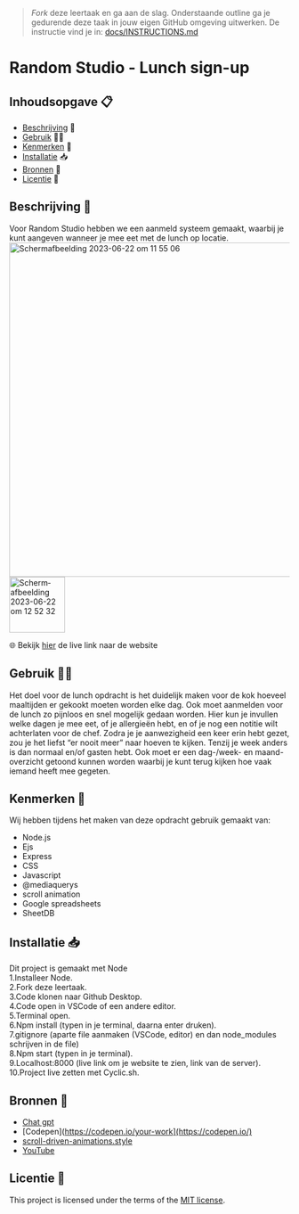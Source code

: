 > _Fork_ deze leertaak en ga aan de slag. Onderstaande outline ga je gedurende deze taak in jouw eigen GitHub omgeving uitwerken. De instructie vind je in: [docs/INSTRUCTIONS.md](docs/INSTRUCTIONS.md)

# Random Studio - Lunch sign-up
## Inhoudsopgave 📋
  * [Beschrijving](#beschrijving) 📄
  * [Gebruik](#gebruik) 👩‍💻
  * [Kenmerken](#kenmerken) 💃
  * [Installatie](#installatie) 📥
  * [Bronnen](#bronnen) 🚤
  * [Licentie](#licentie) 💯

## Beschrijving  📄
Voor Random Studio hebben we een aanmeld systeem gemaakt, waarbij je kunt aangeven wanneer je mee eet met de lunch op locatie.
<img width="600" alt="Scherm­afbeelding 2023-06-22 om 11 55 06" src="https://github.com/Amberhva/Random-Studio-lunch-sign-up/assets/112861144/403d1450-642c-46ae-87ed-044807799050"><img width="100" alt="Scherm­afbeelding 2023-06-22 om 12 52 32" src="https://github.com/Amberhva/Random-Studio-lunch-sign-up/assets/112861144/881a2ac4-4c30-47cd-b687-7d7972bc6d62">

🌐 Bekijk [hier](https://random-studio-lunch-sign-up.adaptable.app/) de live link naar de website

## Gebruik 👩‍💻
Het doel voor de lunch opdracht is het duidelijk maken voor de kok hoeveel maaltijden er gekookt moeten worden elke dag. Ook moet aanmelden voor de lunch zo pijnloos en snel mogelijk gedaan worden. Hier kun je invullen welke dagen je mee eet, of je allergieën hebt, en of je nog een notitie wilt achterlaten voor de chef. Zodra je je aanwezigheid een keer erin hebt gezet, zou je het liefst “er nooit meer” naar hoeven te kijken. Tenzij je week anders is dan normaal en/of gasten hebt. Ook moet er een dag-/week- en maand-overzicht getoond kunnen worden waarbij je kunt terug kijken hoe vaak iemand heeft mee gegeten.

## Kenmerken 💃
Wij hebben tijdens het maken van deze opdracht gebruik gemaakt van:
* Node.js
* Ejs
* Express
* CSS
* Javascript
* @mediaquerys
* scroll animation
* Google spreadsheets
* SheetDB

## Installatie 📥
Dit project is gemaakt met Node
<br> 1.Installeer Node.
<br> 2.Fork deze leertaak.
<br> 3.Code klonen naar Github Desktop.
<br> 4.Code open in VSCode of een andere editor.
<br> 5.Terminal open.
<br> 6.Npm install (typen in je terminal, daarna enter druken).
<br> 7.gitignore (aparte file aanmaken (VSCode, editor) en dan node_modules schrijven in de file)
<br> 8.Npm start (typen in je terminal).
<br> 9.Localhost:8000 (live link om je website te zien, link van de server).
<br> 10.Project live zetten met Cyclic.sh.

## Bronnen 🚤
* [Chat gpt](https://chat.openai.com/)
* [Codepen](https://codepen.io/your-work](https://codepen.io/)
* [scroll-driven-animations.style](https://scroll-driven-animations.style/demos/contact-list/css/)
* [YouTube](https://www.youtube.com/)
  
## Licentie 💯
This project is licensed under the terms of the [MIT license](./LICENSE).
